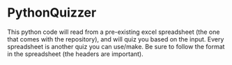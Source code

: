 # PythonQuizzer
This python code will read from a pre-existing excel spreadsheet (the one that comes with the repository), and will quiz you based on the input. Every spreadsheet is another quiz you can use/make. Be sure to follow the format in the spreadsheet (the headers are important).

